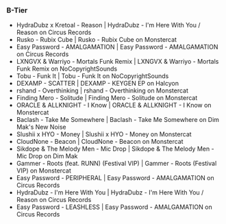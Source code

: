 ### B-Tier

- HydraDubz x Kretoal - Reason | HydraDubz - I'm Here With You / Reason on Circus Records
- Rusko - Rubix Cube | Rusko - Rubix Cube on Monstercat
- Easy Password - AMALGAMATION | Easy Password - AMALGAMATION on Circus Records
- LXNGVX & Warriyo - Mortals Funk Remix | LXNGVX & Warriyo - Mortals Funk Remix on NoCopyrightSounds
- Tobu - Funk It | Tobu - Funk It on NoCopyrightSounds
- DEXAMP - SCATTER | DEXAMP - KEYGEN EP on Halcyon
- rshand - Overthinking | rshand - Overthinking on Monstercat
- Finding Mero - Solitude | Finding Mero - Solitude on Monstercat
- ORACLE & ALLKNIGHT - I Know | ORACLE & ALLKNIGHT - I Know on Monstercat
- Baclash - Take Me Somewhere | Baclash - Take Me Somewhere on Dim Mak's New Noise
- Slushii x HYO - Money | Slushii x HYO - Money on Monstercat
- CloudNone - Beacon | CloudNone - Beacon on Monstercat
- Sikdope & The Melody Men - Mic Drop | Sikdope & The Melody Men - Mic Drop on Dim Mak
- Gammer - Roots (feat. RUNN) (Festival VIP) | Gammer - Roots (Festival VIP) on Monstercat
- Easy Password - PERIPHERAL | Easy Password - AMALGAMATION on Circus Records
- HydraDubz - I'm Here With You | HydraDubz - I'm Here With You / Reason on Circus Records
- Easy Password - LEASHLESS | Easy Password - AMALGAMATION on Circus Records
